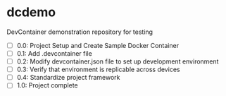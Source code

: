 # dcdemo
DevContainer demonstration repository for testing

- [ ] 0.0: Project Setup and Create Sample Docker Container
- [ ] 0.1: Add .devcontainer file
- [ ] 0.2: Modify devcontainer.json file to set up development environment
- [ ] 0.3: Verify that environment is replicable across devices
- [ ] 0.4: Standardize project framework
- [ ] 1.0: Project complete
